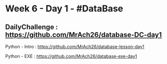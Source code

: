 # Week 6 - Day 1 - #DataBase

DailyChallenge : https://github.com/MrAch26/database-DC-day1
-

Python - Intro : https://github.com/MrAch26/database-lesson-day1 <br>

Python - EXE : https://github.com/MrAch26/database-exe-day1 <br> 


 
